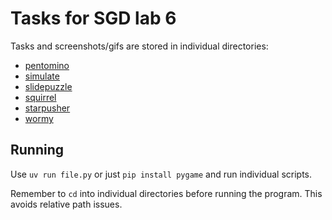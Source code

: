 # Tasks for SGD lab 6

Tasks and screenshots/gifs are stored in individual directories:
- [pentomino](./pentomino/README.md)
- [simulate](./simulate/README.md)
- [slidepuzzle](./slidepuzzle/README.md)
- [squirrel](./squirrel/README.md)
- [starpusher](./starpusher/README.md)
- [wormy](./wormy/README.md)

## Running

Use `uv run file.py` or just `pip install pygame` and run individual scripts.

Remember to `cd` into individual directories before running the program. This avoids relative path issues.

